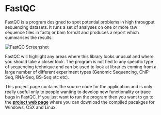 # FastQC
FastQC is a program designed to spot potential problems in high througput sequencing datasets.  It runs a set of analyses on one or more raw sequence files in fastq or bam format and produces a report which summarises the results.

![FastQC Screenshot](http://www.bioinformatics.babraham.ac.uk/projects/fastqc/fastqc.png)

FastQC will highlight any areas where this library looks unusual and where you should take a closer look. The program is not tied to any specific type of sequencing technique and can be used to look at libraries coming from a large number of different experiment types (Genomic Sequencing, ChIP-Seq, RNA-Seq, BS-Seq etc etc).

This project page contains the source code for the application and is only really useful only to people wanting to develop new functionality or trace bugs in FastQC.  If you just want to run the program then you want to go to the [**project web page**](http://www.bioinformatics.babraham.ac.uk/projects/fastqc/) where you can download the compiled pacakges for Windows, OSX and Linux.
